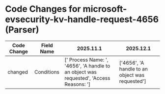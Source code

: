 # Code Changes for microsoft-evsecurity-kv-handle-request-4656 (Parser)

| Code Change | Field Name | 2025.11.1 | 2025.12.1 |
|-------------|------------|-----------|------------|
| changed | Conditions | [' Process Name: ', '4656', 'A handle to an object was requested', 'Access Reasons: '] | ['4656', 'A handle to an object was requested'] |